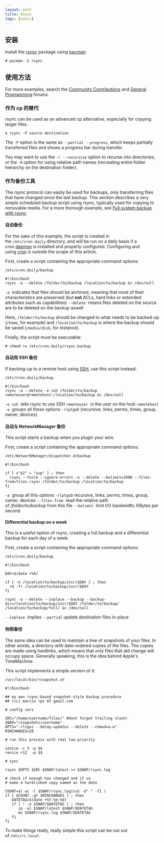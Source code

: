 ```yaml
---
layout: post
title: Rsync
tags: [tools]
---
```


## 安装

Install the [rsync](https://www.archlinux.org/packages/?name=rsync) package using [pacman](https://wiki.archlinux.org/index.php/Pacman):
    
    # pacman -S rsync
    

## 使用方法

For more examples, search the [Community Contributions](https://bbs.archlinux.org/viewforum.php?id=27) and [General Programming](https://bbs.archlinux.org/viewforum.php?id=33) forums.

### 作为 cp 的替代

rsync can be used as an advanced cp alternative, especially for copying larger files:
    
    $ rsync -P source destination
    

The `-P` option is the same as `--partial --progress`, which keeps partially transferred files and shows a progress bar during transfer.

You may want to use the `-r --recursive` option to recurse into directories, or the `-R` option for using relative path names (recreating entire folder hierarchy on the destination folder).

### 作为备份工具

The rsync protocol can easily be used for backups, only transferring files that have changed since the last backup. This section describes a very simple scheduled backup script using rsync, typically used for copying to removable media. For a more thorough example, see [Full system backup with rsync](https://wiki.archlinux.org/index.php/Full_system_backup_with_rsync).

#### 自动备份

For the sake of this example, the script is created in the `/etc/cron.daily` directory, and will be run on a daily basis if a cron [daemon](https://wiki.archlinux.org/index.php/Daemon) is installed and properly configured. Configuring and using [cron](https://wiki.archlinux.org/index.php/Cron) is outside the scope of this article.

First, create a script containing the appropriate command options:
    
    /etc/cron.daily/backup
    
    #!/bin/bash
    rsync -a --delete /folder/to/backup /location/to/backup &> /dev/null

`-a` 
    indicates that files should be archived, meaning that most of their characteristics are preserved (but **not** ACLs, hard links or extended attributes such as capabilities)
`--delete` 
    means files deleted on the source are to be deleted on the backup aswell

Here, `/folder/to/backup` should be changed to what needs to be backed-up (`/home`, for example) and `/location/to/backup` is where the backup should be saved (`/media/disk`, for instance).

Finally, the script must be executable:
    
    # chmod +x /etc/cron.daily/rsync.backup
    

#### 自动用 SSH 备份

If backing-up to a remote host using [SSH](https://wiki.archlinux.org/index.php/SSH), use this script instead:
    
    /etc/cron.daily/backup
    
    #!/bin/bash
    rsync -a --delete -e ssh /folder/to/backup remoteuser@remotehost:/location/to/backup &> /dev/null

`-e ssh` 
    tells rsync to use SSH
`remoteuser` 
    is the user on the host `remotehost`
`-a` 
    groups all these options `-rlptgoD` (recursive, links, perms, times, group, owner, devices)

#### 自动与 NetworkManager 备份

This script starts a backup when you plugin your wire.

First, create a script containing the appropriate command options:
    
    /etc/NetworkManager/dispatcher.d/backup
    
    #!/bin/bash
    
    if [ x"$2" = "xup" ] ; then
      rsync --force --ignore-errors -a --delete --bwlimit=2000 --files-from=files.rsync /folder/to/backup /location/to/backup
    fi

`-a` 
    group all this options `-rlptgoD` recursive, links, perms, times, group, owner, devices
`--files-from` 
    read the relative path of _/folder/to/backup_ from this file
`--bwlimit` 
    limit I/O bandwidth; KBytes per second

#### Differential backup on a week

This is a useful option of rsync, creating a full backup and a differential backup for each day of a week.

First, create a script containing the appropriate command options:
    
    /etc/cron.daily/backup
    
    #!/bin/bash
    
    DAY=$(date +%A)
    
    if [ -e /location/to/backup/incr/$DAY ] ; then
      rm -fr /location/to/backup/incr/$DAY
    fi
    
    rsync -a --delete --inplace --backup --backup-dir=/location/to/backup/incr/$DAY /folder/to/backup/ /location/to/backup/full/ &> /dev/null

`--inplace` 
    implies `--partial` update destination files in-place

#### 快照备份

The same idea can be used to maintain a tree of snapshots of your files. In other words, a directory with date-ordered copies of the files. The copies are made using hardlinks, which means that only files that did change will occupy space. Generally speaking, this is the idea behind Apple's TimeMachine.

This script implements a simple version of it:
    
    /usr/local/bin/rsnapshot.sh
    
    #!/bin/bash
    
    ## my own rsync-based snapshot-style backup procedure
    ## (cc) marcio rps AT gmail.com
    
    # config vars
    
    SRC="/home/username/files/" #dont forget trailing slash!
    SNAP="/snapshots/username"
    OPTS="-rltgoi --delay-updates --delete --chmod=a-w"
    MINCHANGES=20
    
    # run this process with real low priority
    
    ionice -c 3 -p $$
    renice +12  -p $$
    
    # sync
    
    rsync $OPTS $SRC $SNAP/latest >> $SNAP/rsync.log
    
    # check if enough has changed and if so
    # make a hardlinked copy named as the date
    
    COUNT=$( wc -l $SNAP/rsync.log|cut -d" " -f1 )
    if [ $COUNT -gt $MINCHANGES ] ; then
       DATETAG=$(date +%Y-%m-%d)
       if [ ! -e $SNAP/$DATETAG ] ; then
          cp -al $SNAP/latest $SNAP/$DATETAG
          mv $SNAP/rsync.log $SNAP/$DATETAG
       fi
    fi
    

To make things really, really simple this script can be run out of `/etc/rc.local`.
